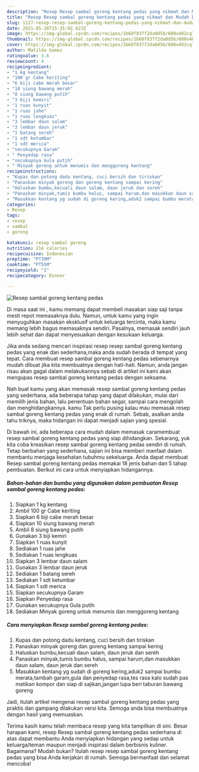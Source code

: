 ```yaml
---
description: "Resep Resep sambal goreng kentang pedas yang nikmat dan Mudah Dibuat"
title: "Resep Resep sambal goreng kentang pedas yang nikmat dan Mudah Dibuat"
slug: 1127-resep-resep-sambal-goreng-kentang-pedas-yang-nikmat-dan-mudah-dibuat
date: 2021-05-26T15:35:02.623Z
image: https://img-global.cpcdn.com/recipes/1b68f837f2da0d5b/680x482cq70/resep-sambal-goreng-kentang-pedas-foto-resep-utama.jpg
thumbnail: https://img-global.cpcdn.com/recipes/1b68f837f2da0d5b/680x482cq70/resep-sambal-goreng-kentang-pedas-foto-resep-utama.jpg
cover: https://img-global.cpcdn.com/recipes/1b68f837f2da0d5b/680x482cq70/resep-sambal-goreng-kentang-pedas-foto-resep-utama.jpg
author: Matilda Gomez
ratingvalue: 3.6
reviewcount: 4
recipeingredient:
- "1 kg kentang"
- "100 gr Cabe keriting"
- "6 biji cabe merah besar"
- "10 siung bawang merah"
- "8 siung bawang putih"
- "3 biji kemiri"
- "1 ruas kunyit"
- "1 ruas jahe"
- "1 ruas lengkuas"
- "3 lembar daun salam"
- "3 lembar daun jeruk"
- "1 batang sereh"
- "1 sdt ketumbar"
- "1 sdt merica"
- "secukupnya Garam"
- " Penyedap rasa"
- "secukupnya Gula putih"
- " Minyak goreng untuk menumis dan menggoreng kentang"
recipeinstructions:
- "Kupas dan potong dadu kentang, cuci bersih dan tiriskan"
- "Panaskan minyak goreng dan goreng kentang sampai kering"
- "Haluskan bumbu,kecuali daun salam, daun jeruk dan sereh"
- "Panaskan minyak,tumis bumbu halus, sampai harum,dan masukkan daun salam, daun jeruk dan sereh"
- "Masukkan kentang yg sudah di goreng kering,aduk2 sampai bumbu merata,tambah garam,gula dan penyedap rasa,tes rasa kalo sudah pas matikan kompor dan siap di sajikan,jangan lupa beri taburan bawang goreng"
categories:
- Resep
tags:
- resep
- sambal
- goreng

katakunci: resep sambal goreng 
nutrition: 214 calories
recipecuisine: Indonesian
preptime: "PT39M"
cooktime: "PT55M"
recipeyield: "1"
recipecategory: Dinner

---
```



![Resep sambal goreng kentang pedas](https://img-global.cpcdn.com/recipes/1b68f837f2da0d5b/680x482cq70/resep-sambal-goreng-kentang-pedas-foto-resep-utama.jpg)

Di masa  saat ini , kamu memang dapat membeli masakan siap saji tanpa mesti repot memasaknya dulu. Namun, untuk kamu yang ingin menyuguhkan masakan eksklusif untuk keluarga tercinta, maka kamu memang lebih bagus memasaknya sendiri. Pasalnya, memasak sendiri jauh lebih sehat dan dapat menyesuaikan dengan kesukaan keluarga.

Jika anda sedang mencari inspirasi resep resep sambal goreng kentang pedas yang enak dan sederhana,maka anda sudah berada di tempat yang tepat. Cara membuat resep sambal goreng kentang pedas  sebenarnya mudah dibuat jika kita membuatnya dengan hati-hati. Namun, anda jangan risau akan gagal dalam melakukannya 
sebab di artikel ini kami akan mengupas resep sambal goreng kentang pedas dengan seksama.  



Nah buat kamu yang akan memasak resep sambal goreng kentang pedas yang sederhana, ada beberapa tahap yang dapat dilakukan, mulai dari memilih jenis bahan, lalu penentuan bahan segar, sampai cara mengolah dan menghidangkannya. kamu Tak perlu pusing kalau mau memasak resep sambal goreng kentang pedas yang enak di rumah. Sebab, asalkan anda  tahu triknya, maka hidangan ini dapat menjadi sajian yang spesial.

Di bawah ini, ada beberapa cara mudah dalam memasak caramembuat resep sambal goreng kentang pedas yang siap dihidangkan. Sekarang, yuk kita coba kreasikan resep sambal goreng kentang pedas sendiri di rumah. Tetap berbahan yang sederhana, sajian ini bisa memberi manfaat dalam membantu menjaga kesehatan tubuhmu sekeluarga. Anda dapat membuat Resep sambal goreng kentang pedas memakai 18 jenis bahan dan 5 tahap pembuatan. Berikut ini cara untuk menyiapkan hidangannya.

<!--inarticleads1-->

##### Bahan-bahan dan bumbu yang digunakan dalam pembuatan Resep sambal goreng kentang pedas:

1. Siapkan 1 kg kentang
1. Ambil 100 gr Cabe keriting
1. Siapkan 6 biji cabe merah besar
1. Siapkan 10 siung bawang merah
1. Ambil 8 siung bawang putih
1. Gunakan 3 biji kemiri
1. Siapkan 1 ruas kunyit
1. Sediakan 1 ruas jahe
1. Sediakan 1 ruas lengkuas
1. Siapkan 3 lembar daun salam
1. Gunakan 3 lembar daun jeruk
1. Sediakan 1 batang sereh
1. Sediakan 1 sdt ketumbar
1. Siapkan 1 sdt merica
1. Siapkan secukupnya Garam
1. Siapkan  Penyedap rasa
1. Gunakan secukupnya Gula putih
1. Sediakan  Minyak goreng untuk menumis dan menggoreng kentang




<!--inarticleads2-->

##### Cara menyiapkan Resep sambal goreng kentang pedas:

1. Kupas dan potong dadu kentang, cuci bersih dan tiriskan
1. Panaskan minyak goreng dan goreng kentang sampai kering
1. Haluskan bumbu,kecuali daun salam, daun jeruk dan sereh
1. Panaskan minyak,tumis bumbu halus, sampai harum,dan masukkan daun salam, daun jeruk dan sereh
1. Masukkan kentang yg sudah di goreng kering,aduk2 sampai bumbu merata,tambah garam,gula dan penyedap rasa,tes rasa kalo sudah pas matikan kompor dan siap di sajikan,jangan lupa beri taburan bawang goreng




Jadi, itulah artikel mengenai  resep sambal goreng kentang pedas  yang praktis dan gampang dilakukan versi kita. Semoga anda bisa membuatnya dengan hasil yang memuaskan. 

Terima kasih kamu telah membaca resep yang kita tampilkan di sini. Besar harapan kami, resep  Resep sambal goreng kentang pedas sederhana di atas dapat membantu Anda menyiapkan hidangan yang sedap untuk keluarga/teman maupun menjadi inspirasi dalam berbisnis kuliner. Bagaimana? Mudah bukan? Itulah resep resep sambal goreng kentang pedas yang bisa Anda kerjakan di rumah. Semoga bermanfaat dan selamat mencoba!

